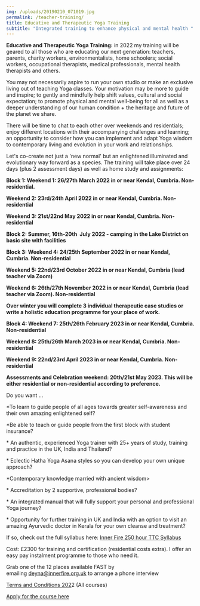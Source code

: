 ```yaml
---
img: /uploads/20190210_071019.jpg
permalink: /teacher-training/
title: Educative and Therapeutic Yoga Training
subtitle: "Integrated training to enhance physical and mental health "
---
```

**Educative and Therapeutic Yoga Training:** in 2022 my training will be geared to all those who are educating our next generation: teachers, parents, charity workers, environmentalists, home schoolers; social workers, occupational therapists, medical professionals, mental health therapists and others.

You may not necessarily aspire to run your own studio or make an exclusive living out of teaching Yoga classes. Your motivation may be more to guide and inspire; to gently and mindfully help shift values, cultural and social expectation; to promote physical and mental well-being for all as well as a deeper understanding of our human condition + the heritage and future of the planet we share.

There will be time to chat to each other over weekends and residentials; enjoy different locations with their accompanying challenges and learning; an opportunity to consider how you can implement and adapt Yoga wisdom to contemporary living and evolution in your work and relationships.

Let's co-create not just a 'new normal' but an enlightened illuminated and evolutionary way forward as a species. The training will take place over 24 days (plus 2 assessment days) as well as home study and assignments:

**Block 1: Weekend 1: 26/27th March 2022 in or near Kendal, Cumbria. Non- residential.**

**Weekend 2: 23rd/24th April 2022 in or near Kendal, Cumbria. Non-residential**

**Weekend 3: 21st/22nd May 2022 in or near Kendal, Cumbria. Non-residential**

**Block 2: Summer, 16th-20th  July 2022 - camping in the Lake District on basic site with facilities**

**Block 3: Weekend 4: 24/25th September 2022 in or near Kendal, Cumbria. Non-residential**

**Weekend 5: 22nd/23rd October 2022 in or near Kendal, Cumbria (lead teacher via Zoom)**

**Weekend 6: 26th/27th November 2022 in or near Kendal, Cumbria (lead teacher via Zoom). Non-residential**

**Over winter you will complete 3 individual therapeutic case studies or write a holistic education programme for your place of work.**

**Block 4: Weekend 7: 25th/26th February 2023 in or near Kendal, Cumbria. Non-residential**

**Weekend 8: 25th/26th March 2023 in or near Kendal, Cumbria. Non-residential**

**Weekend 9: 22nd/23rd April 2023 in or near Kendal, Cumbria. Non-residential**

**Assessments and Celebration weekend: 20th/21st May 2023. This will be either residential or non-residential according to preference.**

Do you want ...

\*To learn to guide people of all ages towards greater self-awareness and their own amazing enlightened self?

\*Be able to teach or guide people from the first block with student insurance?

\* An authentic, experienced Yoga trainer with 25+ years of study, training and practice in the UK, India and Thailand?

\* Eclectic Hatha Yoga Asana styles so you can develop your own unique approach?

\*Contemporary knowledge married with ancient wisdom>

\* Accreditation by 2 supportive, professional bodies?

\* An integrated manual that will fully support your personal and professional Yoga journey?

\* Opportunity for further training in UK and India with an option to visit an amazing Ayurvedic doctor in Kerala for your own cleanse and treatment?

If so, check out the full syllabus here: [Inner Fire 250 hour TTC Syllabus](https://www.dropbox.com/s/kc3z3g457hrdl4t/Inner%20Fire%20TTC%20syllabus%202021.pdf?dl=0)

Cost: £2300 for training and certification (residential costs extra). I offer an easy pay instalment programme to those who need it.

Grab one of the 12 places available FAST by emailing [deyna@innerfire.org.uk](mailto:deyna@innerfire.org.uk) to arrange a phone interview

[Terms and Conditions 202](https://www.dropbox.com/s/suqd05wv46wabiu/Inner%20Fire%20Advanced%20TTC%20syllabus.pdf?dl=0)2 (All courses)

[Apply for the course here](https://www.dropbox.com/s/hflm7xgv8mcbcew/Inner%20Fire%20TTC%20application%20form%202021.pdf?dl=0)